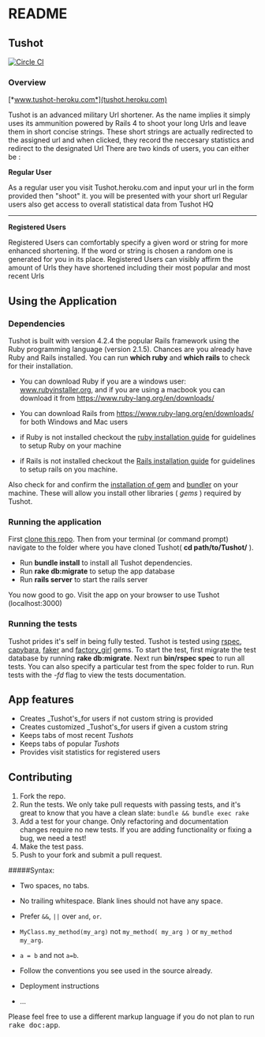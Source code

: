 
# README
## Tushot 

[![Circle CI](https://circleci.com/gh/andela-atemitope/Tushot/tree/working_url_shortener.svg?style=svg)](https://circleci.com/gh/andela-atemitope/Tushot/tree/working_url_shortener)
### Overview

[*www.tushot-heroku.com*](tushot.heroku.com)

Tushot is an advanced military Url shortener. As the name implies it simply uses its ammunition powered by Rails 4 to shoot your long Urls and leave them in short concise strings. These short strings are actually redirected to the assigned url and when clicked, they record the neccesary statistics and redirect to the designated Url
 There are two kinds of users, you can either be :

**Regular User** 

  As a regular user you visit Tushot.heroku.com and input your url in the form provided then "shoot" it. you will be presented with your short url
  Regular users also get access to overall statistical data from Tushot HQ
  
----------


**Registered Users**

 Registered Users can comfortably specify a given word or string for more enhanced shortening. If the word or string is chosen a random one is generated for you in its place. Registered Users can visibly affirm the amount of Urls they have shortened including their most popular and most recent Urls


## Using the Application

### Dependencies

Tushot is built with version 4.2.4 the popular Rails framework using the Ruby programming language (version 2.1.5). Chances are you already have Ruby and Rails installed. You can run __which ruby__ and __which rails__ to check for their installation.

* You can download Ruby if you are a windows user: www.rubyinstaller.org, and if you are using a macbook you can download it from https://www.ruby-lang.org/en/downloads/

* You can download Rails from https://www.ruby-lang.org/en/downloads/ for both Windows and Mac users 

*   if Ruby is not installed checkout the [ruby installation guide](https://www.ruby-lang.org/en/downloads/) for guidelines to setup Ruby on your machine
*   if Rails is not installed checkout the [Rails installation guide](http://rubyonrails.org/download/) for guidelines to setup rails on you machine.

Also check for and confirm the [installation of gem](http://guides.rubygems.org/rubygems-basics/) and [bundler](http://rubygems.org) on your machine. These will allow you install other libraries ( _gems_ ) required by Tushot.

### Running the application

First [clone this repo](clone). Then from your terminal (or command prompt) navigate to the folder where you have cloned Tushot( __cd path/to/Tushot/__ ).

*   Run __bundle install__ to install all Tushot dependencies.
*   Run __rake db:migrate__ to setup the app database
*   Run __rails server__ to start the rails server

You now good to go. Visit the app on your browser to use Tushot (localhost:3000)

### Running the tests

Tushot prides it's self in being fully tested. Tushot is tested using [rspec](http://rspec.info/), [capybara](http://jnicklas.github.io/capybara/), [faker](https://github.com/stympy/faker) and [factory_girl](http://www.rubydoc.info/gems/factory_girl/file/GETTING_STARTED.md) gems. To start the test, first migrate the test database by running __rake db:migrate__. Next run __bin/rspec spec__ to run all tests. You can also specify a particular test from the spec folder to run. Run tests with the _-fd_ flag to view the tests documentation.

## App features

*   Creates _Tushot's_for users if not custom string is provided
*   Creates customized _Tushot's_for users if given a custom string
*   Keeps tabs of most recent _Tushots_
*   Keeps tabs of popular _Tushots_
*   Provides visit statistics for registered users

## Contributing
1. Fork the repo.
2. Run the tests. We only take pull requests with passing tests, and it's great
to know that you have a clean slate: `bundle && bundle exec rake`
3. Add a test for your change. Only refactoring and documentation changes
require no new tests. If you are adding functionality or fixing a bug, we need
a test!
4. Make the test pass.
5. Push to your fork and submit a pull request.

#####Syntax:

* Two spaces, no tabs.
* No trailing whitespace. Blank lines should not have any space.
* Prefer `&&`, `||` over `and`, `or`.
* `MyClass.my_method(my_arg)` not `my_method( my_arg )` or `my_method my_arg`.
* `a = b` and not `a=b`.
* Follow the conventions you see used in the source already.
* Deployment instructions

* ...


Please feel free to use a different markup language if you do not plan to run
<tt>rake doc:app</tt>.
